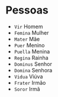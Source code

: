 # Pessoas

-   `Vir` Homem
-   `Femina` Mulher
-   `Mater` Mãe
-   `Puer` Menino
-   `Puella` Menina
-   `Regina` Rainha
-   `Dominus` Senhor
-   `Domina` Senhora
-   `Vidua` Viúva
-   `Frater` Irmão
-   `Soror` Irmã
